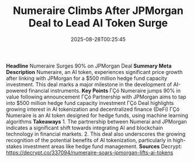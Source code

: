 ﻿---
title: "Numeraire Climbs After JPMorgan Deal to Lead AI Token Surge"
date: "2025-08-28T00:25:45"
category: "Markets"
summary: ""
slug: "numeraire climbs after jpmorgan deal to lead ai token surge"
source_urls:
  - "https://decrypt.co/337094/numeraire-soars-jpmorgan-lifts-ai-tokens"
seo:
  title: "Numeraire Climbs After JPMorgan Deal to Lead AI Token Surge | Hash n Hedge"
  description: ""
  keywords: ["news", "markets", "brief"]
---
**Headline** Numeraire Surges 90% on JPMorgan Deal  **Summary Meta Description** Numeraire, an AI token, experiences significant price growth after linking with JPMorgan for a $500 million hedge fund capacity investment. This deal marks a major milestone in the development of AI-powered financial instruments.  **Key Points**  ΓÇó Numeraire jumps 90% in value following announcement ΓÇó Partnership with JPMorgan aims to tap into $500 million hedge fund capacity investment ΓÇó Deal highlights growing interest in AI tokenization and decentralized finance (DeFi) ΓÇó Numeraire is an AI token designed for hedge funds, using machine learning algorithms  **Takeaways**  1. The partnership between Numerai and JPMorgan indicates a significant shift towards integrating AI and blockchain technology in financial markets. 2. This deal also underscores the growing recognition of the potential benefits of AI tokenization, particularly in high-stakes investment areas like hedge fund management.  **Sources** Decrypt: https://decrypt.co/337094/numeraire-soars-jpmorgan-lifts-ai-tokens 
